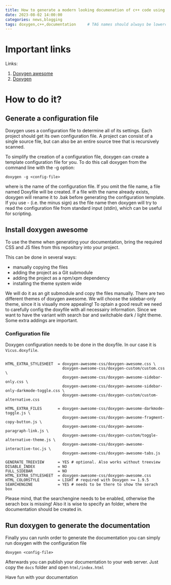 ```yaml
---
title: How to generate a modern looking documenation of c++ code using doxygen and doxygen awsome
date: 2023-08-02 14:00:00 
categories: news,blogging 
tags: doxygen,c++,documentation     # TAG names should always be lowercase
---
```


# Important links

Links:
1. [Doxygen awesome](https://jothepro.github.io/doxygen-awesome-css/)
2. [Doxygen](https://www.doxygen.nl/index.html)

# How to do it?

## Generate a configuration file

Doxygen uses a configuration file to determine all of its settings. Each project should get its own configuration file. A project can consist of a single source file, but can also be an entire source tree that is recursively scanned.

To simplify the creation of a configuration file, doxygen can create a template configuration file for you. To do this call doxygen from the command line with the -g option:

```shell
doxygen -g <config-file>
```

where <config-file> is the name of the configuration file. If you omit the file name, a file named Doxyfile will be created. If a file with the name <config-file> already exists, doxygen will rename it to <config-file>.bak before generating the configuration template. If you use - (i.e. the minus sign) as the file name then doxygen will try to read the configuration file from standard input (stdin), which can be useful for scripting.

## Install doxygen awesome

To use the theme when generating your documentation, bring the required CSS and JS files from this repository into your project.

This can be done in several ways:
- manually copying the files
- adding the project as a Git submodule
- adding the project as a npm/xpm dependency
- installing the theme system wide

We will do it as an git submodule and copy the files manually. There are two different themes of doxygen awesome. We will choose the sidebar-only theme, since it is visually more appealing! To optain a good result we need to carefully config the doxyfile with all necessairy information. Since we want to have the variant with search bar and switchable dark / light theme. Some extra addings are important. 

### Configuration file

Doxygen configuration needs to be done in the doxyfile. In our case it is `Vicus.doxyfile`.

```

HTML_EXTRA_STYLESHEET  = doxygen-awesome-css/doxygen-awesome.css \
                         doxygen-awesome-css/doxygen-custom/custom.css \
                         doxygen-awesome-css/doxygen-awesome-sidebar-only.css \
                         doxygen-awesome-css/doxygen-awesome-sidebar-only-darkmode-toggle.css \
                         doxygen-awesome-css/doxygen-custom/custom-alternative.css

HTML_EXTRA_FILES       = doxygen-awesome-css/doxygen-awesome-darkmode-toggle.js \
                         doxygen-awesome-css/doxygen-awesome-fragment-copy-button.js \
                         doxygen-awesome-css/doxygen-awesome-paragraph-link.js \
                         doxygen-awesome-css/doxygen-custom/toggle-alternative-theme.js \
                         doxygen-awesome-css/doxygen-awesome-interactive-toc.js \
                         doxygen-awesome-css/doxygen-awesome-tabs.js

GENERATE_TREEVIEW      = YES # optional. Also works without treeview
DISABLE_INDEX          = NO
FULL_SIDEBAR           = NO
HTML_EXTRA_STYLESHEET  = doxygen-awesome-css/doxygen-awesome.css
HTML_COLORSTYLE        = LIGHT # required with Doxygen >= 1.9.5
SEARCHENGINE           = YES # needs to be there to show the serach box

```

Please mind, that the searchengine needs to be enabled, otherwise the serach box is missing! Also it is wise to specify an folder, where the documentation should be created in.

## Run doxygen to generate the documentation

Finally you can runIn order to generate the documentation you can simply run doxygen with the configuration file

```shell
doxygen <config-file>
```

Afterwards you can publish your documentation to your web server. Just copy the `docs` folder and open `html/index.html`

Have fun with your documentation